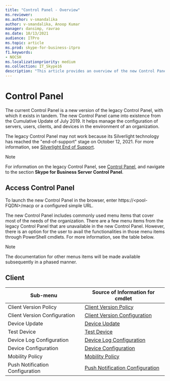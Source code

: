 ```yaml
---
title: "Control Panel - Overview"
ms.reviewer: 
ms.author: v-smandalika
author: v-smandalika, Anoop Kumar
manager: dansimp, ravrao
ms.date: 10/13/2021
audience: ITPro
ms.topic: article
ms.prod: skype-for-business-itpro
f1.keywords:
- NOCSH
ms.localizationpriority: medium
ms.collection: IT_Skype16
description: "This article provides an overview of the new Control Panel."
---
```


# Control Panel

The current Control Panel is a new version of the legacy Control Panel, with which it exists in tandem. The new Control Panel came into existence from the Cumulative Update of July 2019. It helps manage the configuration of servers, users, clients, and devices in the environment of an organization.

The legacy Control Panel may not work because its Silverlight technology has reached the "end-of-support" stage on October 12, 2021. For more information, see [Silverlight End of Support](https://support.microsoft.com/windows/silverlight-end-of-support-0a3be3c7-bead-e203-2dfd-74f0a64f1788).

> [!NOTE]
> For information on the legacy Control Panel, see [Control Panel](../SfbServer/management-tools/install-and-open-administrative-tools.md), and navigate to the section **Skype for Business Server Control Panel**.

## Access Control Panel

To launch the new Control Panel in the browser, enter https://&lt;pool-FQDN&gt;/macp or a configured simple URL.

The new Control Panel includes commonly used menu items that cover most of the needs of the organization. There are a few menu items from the legacy Control Panel that are unavailable in the new Control Panel. However, there is an option for the user to avail the functionalities in those menu items through PowerShell cmdlets. For more information, see the table below.

> [!NOTE]
> The documentation for other menus items will be made available subsequently in a phased manner.

## Client

|Sub-menu  |Source of Information for cmdlet  |
|---------|---------|
|Client Version Policy         |    [Client Version Policy](use-powershell-client-menu.md#client-version-policy)     |
|Client Version Configuration      |  [Client Version Configuration](use-powershell-client-menu.md#client-version-configuration)       |
|Device Update    | [Device Update](use-powershell-client-menu.md#device-update)        |
|Test Device     | [Test Device](use-powershell-client-menu.md#test-device)        |
|Device Log Configuration         |    [Device Log Configuration](use-powershell-client-menu.md#device-log-configuration)     |
|Device Configuration         |    [Device Configuration](use-powershell-client-menu.md#device-configuration)     |
|Mobility Policy         |    [Mobility Policy](use-powershell-client-menu.md#mobility-policy)     |
|Push Notification Configuration         |    [Push Notification Configuration](use-powershell-client-menu.md#push-notification-configuration)     |